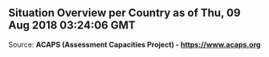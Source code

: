 ## Situation Overview per Country as of Thu, 09 Aug 2018 03:24:06 GMT

Source: **ACAPS (Assessment Capacities Project) - https://www.acaps.org**